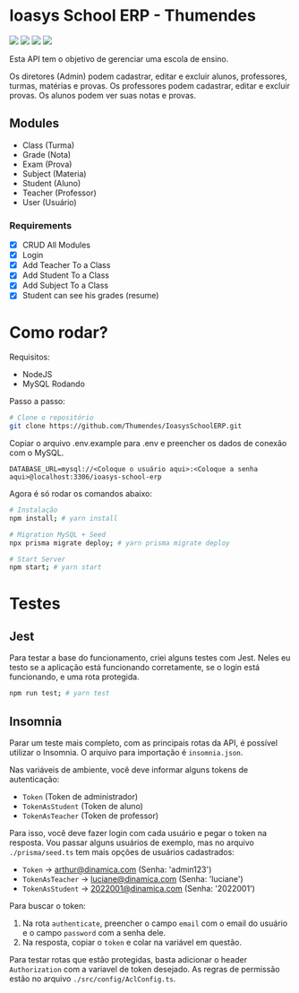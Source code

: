 # Ioasys School ERP - Thumendes

<img src="https://img.shields.io/badge/MySQL-005C84?style=for-the-badge&logo=mysql&logoColor=white" />
<img src="https://img.shields.io/badge/TypeScript-007ACC?style=for-the-badge&logo=typescript&logoColor=white" />
<img src="https://img.shields.io/badge/Express.js-000000?style=for-the-badge&logo=express&logoColor=white" />
<img src="https://img.shields.io/badge/Prisma-3982CE?style=for-the-badge&logo=Prisma&logoColor=white" />

Esta API tem o objetivo de gerenciar uma escola de ensino.

Os diretores (Admin) podem cadastrar, editar e excluir alunos, professores, turmas, matérias e provas.
Os professores podem cadastrar, editar e excluir provas.
Os alunos podem ver suas notas e provas.

## Modules

- Class (Turma)
- Grade (Nota)
- Exam (Prova)
- Subject (Materia)
- Student (Aluno)
- Teacher (Professor)
- User (Usuário)

### Requirements

- [x] CRUD All Modules
- [x] Login
- [x] Add Teacher To a Class
- [x] Add Student To a Class
- [x] Add Subject To a Class
- [x] Student can see his grades (resume)

# Como rodar?

Requisitos:

- NodeJS
- MySQL Rodando

Passo a passo:

```bash
# Clone o repositório
git clone https://github.com/Thumendes/IoasysSchoolERP.git
```

Copiar o arquivo .env.example para .env e preencher os dados de conexão com o MySQL.

```env
DATABASE_URL=mysql://<Coloque o usuário aqui>:<Coloque a senha aqui>@localhost:3306/ioasys-school-erp
```

Agora é só rodar os comandos abaixo:

```bash
# Instalação
npm install; # yarn install
```

```bash
# Migration MySQL + Seed
npx prisma migrate deploy; # yarn prisma migrate deploy
```

```bash
# Start Server
npm start; # yarn start
```

# Testes

## Jest

Para testar a base do funcionamento, criei alguns testes com Jest.
Neles eu testo se a aplicação está funcionando corretamente, se o login está funcionando, e uma rota protegida.

```bash
npm run test; # yarn test
```

## Insomnia

Parar um teste mais completo, com as principais rotas da API, é possível utilizar o Insomnia.
O arquivo para importação é `insomnia.json`.

Nas variáveis de ambiente, você deve informar alguns tokens de autenticação:

- `Token` (Token de administrador)
- `TokenAsStudent` (Token de aluno)
- `TokenAsTeacher` (Token de professor)

Para isso, você deve fazer login com cada usuário e pegar o token na resposta.
Vou passar alguns usuários de exemplo, mas no arquivo `./prisma/seed.ts` tem mais opções de usuários cadastrados:

- `Token` -> arthur@dinamica.com (Senha: 'admin123')
- `TokenAsTeacher` -> luciane@dinamica.com (Senha: 'luciane')
- `TokenAsStudent` -> 2022001@dinamica.com (Senha: '2022001')

Para buscar o token:

1. Na rota `authenticate`, preencher o campo `email` com o email do usuário e o campo `password` com a senha dele.
2. Na resposta, copiar o `token` e colar na variável em questão.

Para testar rotas que estão protegidas, basta adicionar o header `Authorization` com a variavel de token desejado.
As regras de permissão estão no arquivo `./src/config/AclConfig.ts`.
